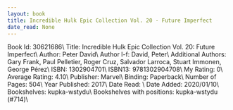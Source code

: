 ```yaml
---
layout: book
title: Incredible Hulk Epic Collection Vol. 20 - Future Imperfect
date_read: None
---
```


Book Id: 30621686\ 
Title: Incredible Hulk Epic Collection Vol. 20: Future Imperfect\ 
Author: Peter David\ 
Author l-f: David, Peter\ 
Additional Authors: Gary Frank, Paul Pelletier, Roger Cruz, Salvador Larroca, Stuart Immonen, George Pérez\ 
ISBN: 1302904701\ 
ISBN13: 9781302904708\ 
My Rating: 0\ 
Average Rating: 4.10\ 
Publisher: Marvel\ 
Binding: Paperback\ 
Number of Pages: 504\ 
Year Published: 2017\ 
Date Read: \ 
Date Added: 2020/01/10\ 
Bookshelves: kupka-wstydu\ 
Bookshelves with positions: kupka-wstydu (#714)\ 

